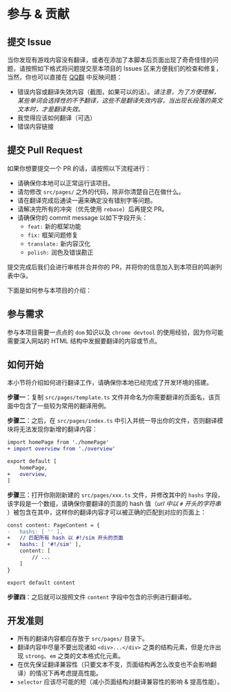 # 参与 & 贡献

## 提交 Issue

当你发现有游戏内容没有翻译，或者在添加了本脚本后页面出现了奇奇怪怪的问题，请按照如下格式将问题提交至本项目的 Issues 区来方便我们的检查和修复，当然，你也可以直接在 [QQ群](https://shang.qq.com/wpa/qunwpa?idkey=8d9a9245519f3ecc94b23fbdada6d6479d8a3330071e0d44f372bb63a372a083) 中反映问题：

- 错误内容或翻译失效内容（截图，如果可以的话）。*请注意，为了方便理解，某些单词会选择性的不予翻译，这些不是翻译失效内容，当出现长段落的英文文本时，才是翻译失效。*
- 我觉得应该如何翻译（可选）
- 错误内容链接

## 提交 Pull Request

如果你想要提交一个 PR 的话，请按照以下流程进行：

- 请确保你本地可以正常运行该项目。
- 请勿修改 `src/pages/` 之外的代码，除非你清楚自己在做什么。
- 请在翻译完成后通读一遍来确定没有错别字等问题。
- 请解决完所有的冲突（优先使用 `rebase`）后再提交 PR。
- 请确保你的 commit message 以如下字段开头：
    - `feat:` 新的框架功能
    - `fix:` 框架问题修复
    - `translate:` 新内容汉化
    - `polish:` 润色及错误勘正

提交完成后我们会进行审核并合并你的 PR，并将你的信息加入到本项目的鸣谢列表中😘。

下面是如何参与本项目的介绍：

## 参与需求

参与本项目需要一点点的 `dom` 知识以及 `chrome devtool` 的使用经验，因为你可能需要深入网站的 HTML 结构中发掘要翻译的内容或节点。

## 如何开始

本小节将介绍如何进行翻译工作，请确保你本地已经完成了开发环境的搭建。

**步骤一**：复制 `src/pages/template.ts` 文件并命名为你需要翻译的页面名，该页面中包含了一些较为常用的翻译用例。

**步骤二**：之后，在 `src/pages/index.ts` 中引入并统一导出你的文件，否则翻译模块将无法发现你新增的翻译内容：

```diff
import homePage from './homePage'
+ import overview from './overview'

export default [
    homePage,
+   overview,
]
```

**步骤三**：打开你刚刚新建的 `src/pages/xxx.ts` 文件，并修改其中的 `hashs` 字段，该字段是一个数组，请确保你要翻译的页面的 hash 值（*url 中以 `#` 开头的字符串* ）被包含在其中，这样你的翻译内容才可以被正确的匹配到对应的页面上：

```diff
const content: PageContent = {
-   hashs: [ '' ],
+   // 匹配所有 hash 以 #!/sim 开头的页面
+   hashs: [ '#!/sim' ],
    content: [
        // ...
    ]
}

export default content
```

**步骤四**：之后就可以按照文件 `content` 字段中包含的示例进行翻译啦。

## 开发准则

- 所有的翻译内容都应存放于 `src/pages/` 目录下。
- 翻译内容中尽量不要出现诸如 `<div>...</div>` 之类的结构元素，但是允许出现 `strong`、`em` 之类的文本格式化元素。
- 在优先保证翻译兼容性（只要文本不变，页面结构再怎么改变也不会影响翻译）的情况下再考虑提高性能。
- `selector` 应该尽可能的短（减小页面结构对翻译兼容性的影响 & 提高性能）。